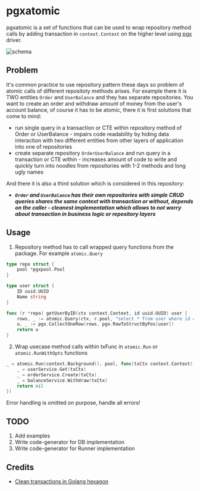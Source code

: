 # pgxatomic

pgxatomic is a set of functions that can be used to wrap repository method calls by adding transaction in `context.Context` on the higher level using [pgx](https://github.com/jackc/pgx) driver.

![schema](https://i.imgur.com/RpsfuBb.jpg)

## Problem
It's common practice to use repository pattern these days so problem of atomic calls of different repositoty methods arises.
For example there it is TWO entities `Order` and `UserBalance` and they has separate repositories. You want to create an order and withdraw amount of money from the user's account balance, of course it has to be atomic, there it is first solutions that come to mind:
- run single query in a transaction or CTE within repository method of Order or UserBalance - impairs code readability by hiding data interaction with two different entities from other layers of application into one of repositories
- create separate repository `OrderUserBalance` and run query in a transaction or CTE within - increases amount of code to write and quickly turn into noodles from repositories with 1-2 methods and long ugly names

And there it is also a third solution which is considered in this repository:
- ***`Order` and `UserBalance` has their own repositories with simple CRUD queries shares the same context with transaction or without, depends on the caller - cleanest implementation which allows to not worry about transaction in business logic or repository layers***

## Usage
1. Repository method has to call wrapped query functions from the package. For example `atomic.Query`
```go
type repo struct {
    pool *pgxpool.Pool
}

type user struct {
    ID uuid.UUID
    Name string
}

func (r *repo) getUserByID(ctx context.Context, id uuid.UUID) user {
    rows, _ := atomic.Query(ctx, r.pool, "select * from user where id = $1", id)
    u, _ := pgx.CollectOneRow(rows, pgx.RowToStructByPos[user])
    return u
}
```

2. Wrap usecase method calls within txFunc in `atomic.Run` or `atomic.RunWithOpts` functions
```go
_ = atomic.Run(context.Background(), pool, func(txCtx context.Context) error {
    _ = userService.Get(txCtx)
    _ = orderService.Create(txCtx)
    _ = balanceService.Withdraw(txCtx)
    return nil
})
```
Error handling is omitted on purpose, handle all errors!

## TODO
1. Add examples
2. Write code-generator for DB implementation
3. Write code-generator for Runner implementation

## Credits
- [Clean transactions in Golang hexagon](https://www.kaznacheev.me/posts/en/clean-transactions-in-hexagon)
